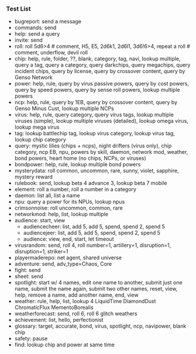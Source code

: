 ### Test List
- bugreport: send a message
- commands: send
- help: send a query
- invite: send
- roll: roll 5d6>4 # comment, H5, E5, 2d6k1, 2d6l1, 3d6!6>4, repeat a roll # comment, underflow, devil roll
- chip: help, rule, folder, ??, blank, category, tag, navi, lookup multiple, query a tag, query a category, query darkchips, query megachips, query incident chips, query by license, query by crossover content, query by Genso Network
- power: help, rule, query by virus passive powers, query by cost powers, query by speed powers, query by sense roll powers, lookup multiple powers
- ncp: help, rule, query by 1EB, query by crossover content, query by Genso Minus Cust, lookup multiple NCPs
- virus: help, rule, query category, query virus tags, lookup multiple viruses (simple), lookup multiple viruses (detailed), lookup omega virus, lookup mega virus
- tag: lookup battlechip tag, lookup virus category, lookup virus tag, lookup chip category
- query: mystic lilies (chips + ncps), night drifters (virus only), chip category, ncp EB, npu, powers by skill, daemon, network mod, weather, bond powers, heart home (no chips, NCPs, or viruses)
- bondpower: help, rule, lookup multiple bond powers
- mysterydata: roll common, uncommon, rare, sunny, violet, sapphire, mystery reward
- rulebook: send, lookup beta 4 advance 3, lookup beta 7 mobile
- element: roll a number, roll a number in a category
- daemon: list all, list a name
- npu: query a power for its NPUs, lookup npus
- crimsonnoise: roll uncommon, common, rare
- networkmod: help, list, lookup multiple
- audience: start, view
  - audiencecheer: list, add 5, add 5, spend, spend 2, spend 5
  - audiencejeer: list, add 5, add 5, spend, spend 2, spend 5
  - audience: view, end, start, let timeout
- virusrandom: send, roll 4, roll number=1, artillery=1, disruption=1, disruption=1, striker=1
- playermaderepo: net agent, shared universe
- adventure: send, adv_type=Chaos, Core
- fight: send
- sheet: send
- spotlight: start w/ 4 names, edit one name to another, submit just one name, submit the name again, submit two other names, reset, view, help, remove a name, add another name, end, view
- weather: rule, help, list, lookup 4 LiquidTime DiamondDust ChromaticFlux MementoBorealis
- weatherforecast: send, roll 6, roll 6 glitch weathers 
- achievement: list, hello, perfectionist
- glossary: target, accurate, bond, virus, spotlight, ncp, navipower, blank chip
- safety: pause
- find: lookup chip and power at same time
